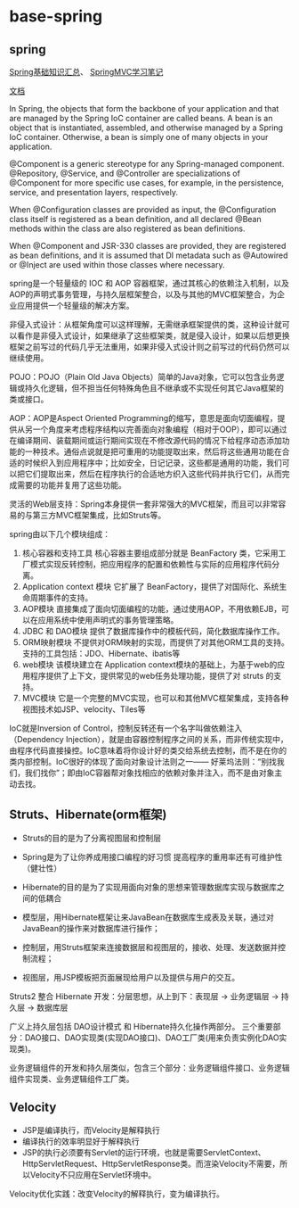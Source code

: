 
# base-spring

## spring

[Spring基础知识汇总](http://www.imooc.com/article/1309)、
[SpringMVC学习笔记](http://www.imooc.com/article/1392)

[文档](http://docs.spring.io/spring-framework/docs/current/spring-framework-reference/html/index.html)

In Spring, the objects that form the backbone of your application and that are managed by the Spring IoC container are called beans. A bean is an object that is instantiated, assembled, and otherwise managed by a Spring IoC container. Otherwise, a bean is simply one of many objects in your application.

@Component is a generic stereotype for any Spring-managed component. @Repository, @Service, and @Controller are specializations of @Component for more specific use cases, for example, in the persistence, service, and presentation layers, respectively.

When @Configuration classes are provided as input, the @Configuration class itself is registered as a bean definition, and all declared @Bean methods within the class are also registered as bean definitions.

When @Component and JSR-330 classes are provided, they are registered as bean definitions, and it is assumed that DI metadata such as @Autowired or @Inject are used within those classes where necessary.


spring是一个轻量级的 IOC 和 AOP 容器框架，通过其核心的依赖注入机制，以及AOP的声明式事务管理，与持久层框架整合，以及与其他的MVC框架整合，为企业应用提供一个轻量级的解决方案。

非侵入式设计：从框架角度可以这样理解，无需继承框架提供的类，这种设计就可以看作是非侵入式设计，如果继承了这些框架类，就是侵入设计，如果以后想更换框架之前写过的代码几乎无法重用，如果非侵入式设计则之前写过的代码仍然可以继续使用。

POJO：POJO（Plain Old Java Objects）简单的Java对象，它可以包含业务逻辑或持久化逻辑，但不担当任何特殊角色且不继承或不实现任何其它Java框架的类或接口。

AOP：AOP是Aspect Oriented Programming的缩写，意思是面向切面编程，提供从另一个角度来考虑程序结构以完善面向对象编程（相对于OOP），即可以通过在编译期间、装载期间或运行期间实现在不修改源代码的情况下给程序动态添加功能的一种技术。通俗点说就是把可重用的功能提取出来，然后将这些通用功能在合适的时候织入到应用程序中；比如安全，日记记录，这些都是通用的功能，我们可以把它们提取出来，然后在程序执行的合适地方织入这些代码并执行它们，从而完成需要的功能并复用了这些功能。

灵活的Web层支持：Spring本身提供一套非常强大的MVC框架，而且可以非常容易的与第三方MVC框架集成，比如Struts等。

spring由以下几个模块组成：

1. 核心容器和支持工具
核心容器主要组成部分就是 BeanFactory 类，它采用工厂模式实现反转控制，把应用程序的配置和依赖性与实际的应用程序代码分离。
2. Application context 模块
它扩展了 BeanFactory，提供了对国际化、系统生命周期事件的支持。
3. AOP模块
直接集成了面向切面编程的功能，通过使用AOP，不用依赖EJB，可以在应用系统中使用声明式的事务管理策略。
4. JDBC 和 DAO模块
提供了数据库操作中的模板代码，简化数据库操作工作。
5. ORM映射模块
不提供对ORM映射的实现，而提供了对其他ORM工具的支持。支持的工具包括：JDO、Hibernate、ibatis等
6. web模块
该模块建立在 Application context模块的基础上，为基于web的应用程序提供了上下文，提供常见的web任务处理功能，提供了对 struts 的支持。
7. MVC模块
它是一个完整的MVC实现，也可以和其他MVC框架集成，支持各种视图技术如JSP、velocity、Tiles等

IoC就是Inversion of Control，控制反转还有一个名字叫做依赖注入（Dependency Injection），就是由容器控制程序之间的关系，而非传统实现中，由程序代码直接操控。IoC意味着将你设计好的类交给系统去控制，而不是在你的类内部控制。IoC很好的体现了面向对象设计法则之一—— 好莱坞法则：“别找我们，我们找你”；即由IoC容器帮对象找相应的依赖对象并注入，而不是由对象主动去找。


## Struts、Hibernate(orm框架)

- Struts的目的是为了分离视图层和控制层
- Spring是为了让你养成用接口编程的好习惯 提高程序的重用率还有可维护性（健壮性）
- Hibernate的目的是为了实现用面向对象的思想来管理数据库实现与数据库之间的低耦合

- 模型层，用Hibernate框架让来JavaBean在数据库生成表及关联，通过对JavaBean的操作来对数据库进行操作；
- 控制层，用Struts框架来连接数据层和视图层的，接收、处理、发送数据并控制流程；
- 视图层，用JSP模板把页面展现给用户以及提供与用户的交互。

Struts2 整合 Hibernate 开发：分层思想，从上到下：表现层 → 业务逻辑层 → 持久层 → 数据库层

广义上持久层包括 DAO设计模式 和 Hibernate持久化操作两部分。
三个重要部分：DAO接口、DAO实现类(实现DAO接口)、DAO工厂类(用来负责实例化DAO实现类)。

业务逻辑组件的开发和持久层类似，包含三个部分：业务逻辑组件接口、业务逻辑组件实现类、业务逻辑组件工厂类。


## Velocity

- JSP是编译执行，而Velocity是解释执行
- 编译执行的效率明显好于解释执行
- JSP的执行必须要有Servlet的运行环境，也就是需要ServletContext、HttpServletRequest、HttpServletResponse类。而渲染Velocity不需要，所以Velocity不只应用在Servlet环境中。

Velocity优化实践：改变Velocity的解释执行，变为编译执行。
